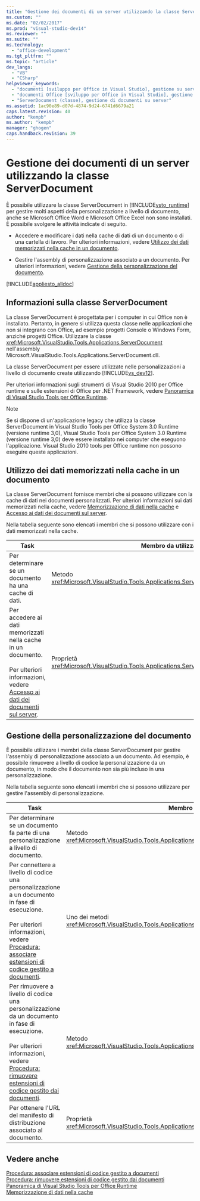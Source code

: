 ```yaml
---
title: "Gestione dei documenti di un server utilizzando la classe ServerDocument | Microsoft Docs"
ms.custom: ""
ms.date: "02/02/2017"
ms.prod: "visual-studio-dev14"
ms.reviewer: ""
ms.suite: ""
ms.technology: 
  - "office-development"
ms.tgt_pltfrm: ""
ms.topic: "article"
dev_langs: 
  - "VB"
  - "CSharp"
helpviewer_keywords: 
  - "documenti [sviluppo per Office in Visual Studio], gestione su server"
  - "documenti Office [sviluppo per Office in Visual Studio], gestione su server"
  - "ServerDocument (classe), gestione di documenti su server"
ms.assetid: 1ac90e89-d07d-4874-9d24-6741d6679a21
caps.latest.revision: 40
author: "kempb"
ms.author: "kempb"
manager: "ghogen"
caps.handback.revision: 39
---
```

# Gestione dei documenti di un server utilizzando la classe ServerDocument
  È possibile utilizzare la classe ServerDocument in [!INCLUDE[vsto_runtime](../vsto/includes/vsto-runtime-md.md)] per gestire molti aspetti della personalizzazione a livello di documento, anche se Microsoft Office Word e Microsoft Office Excel non sono installati.  È possibile svolgere le attività indicate di seguito.  
  
-   Accedere e modificare i dati nella cache di dati di un documento o di una cartella di lavoro.  Per ulteriori informazioni, vedere [Utilizzo dei dati memorizzati nella cache in un documento](#CachedData).  
  
-   Gestire l'assembly di personalizzazione associato a un documento.  Per ulteriori informazioni, vedere [Gestione della personalizzazione del documento](#CustomizationInfo).  
  
 [!INCLUDE[appliesto_alldoc](../vsto/includes/appliesto-alldoc-md.md)]  
  
## Informazioni sulla classe ServerDocument  
 La classe ServerDocument è progettata per i computer in cui Office non è installato.  Pertanto, in genere si utilizza questa classe nelle applicazioni che non si integrano con Office, ad esempio progetti Console o Windows Form, anziché progetti Office.  Utilizzare la classe <xref:Microsoft.VisualStudio.Tools.Applications.ServerDocument> nell'assembly Microsoft.VisualStudio.Tools.Applications.ServerDocument.dll.  
  
 La classe ServerDocument per essere utilizzate nelle personalizzazioni a livello di documento create utilizzando [!INCLUDE[vs_dev12](../vsto/includes/vs-dev12-md.md)].  
  
 Per ulteriori informazioni sugli strumenti di Visual Studio 2010 per Office runtime e sulle estensioni di Office per .NET Framework, vedere [Panoramica di Visual Studio Tools per Office Runtime](../vsto/visual-studio-tools-for-office-runtime-overview.md).  
  
> [!NOTE]  
>  Se si dispone di un'applicazione legacy che utilizza la classe ServerDocument in Visual Studio Tools per Office System 3.0 Runtime \(versione runtime 3,0\), Visual Studio Tools per Office System 3.0 Runtime \(versione runtime 3,0\) deve essere installato nei computer che eseguono l'applicazione.  Visual Studio 2010 tools per Office runtime non possono eseguire queste applicazioni.  
  
##  <a name="CachedData"></a> Utilizzo dei dati memorizzati nella cache in un documento  
 La classe ServerDocument fornisce membri che si possono utilizzare con la cache di dati nei documenti personalizzati.  Per ulteriori informazioni sui dati memorizzati nella cache, vedere [Memorizzazione di dati nella cache](../vsto/caching-data.md) e [Accesso ai dati dei documenti sul server](../vsto/accessing-data-in-documents-on-the-server.md).  
  
 Nella tabella seguente sono elencati i membri che si possono utilizzare con i dati memorizzati nella cache.  
  
|Task|Membro da utilizzare|  
|----------|--------------------------|  
|Per determinare se un documento ha una cache di dati.|Metodo <xref:Microsoft.VisualStudio.Tools.Applications.ServerDocument.IsCacheEnabled%2A>.|  
|Per accedere ai dati memorizzati nella cache in un documento.<br /><br /> Per ulteriori informazioni, vedere [Accesso ai dati dei documenti sul server](../vsto/accessing-data-in-documents-on-the-server.md).|Proprietà <xref:Microsoft.VisualStudio.Tools.Applications.ServerDocument.CachedData%2A>.|  
  
##  <a name="CustomizationInfo"></a> Gestione della personalizzazione del documento  
 È possibile utilizzare i membri della classe ServerDocument per gestire l'assembly di personalizzazione associato a un documento.  Ad esempio, è possibile rimuovere a livello di codice la personalizzazione da un documento, in modo che il documento non sia più incluso in una personalizzazione.  
  
 Nella tabella seguente sono elencati i membri che si possono utilizzare per gestire l'assembly di personalizzazione.  
  
|Task|Membro da utilizzare|  
|----------|--------------------------|  
|Per determinare se un documento fa parte di una personalizzazione a livello di documento.|Metodo <xref:Microsoft.VisualStudio.Tools.Applications.ServerDocument.GetCustomizationVersion%2A>.|  
|Per connettere a livello di codice una personalizzazione a un documento in fase di esecuzione.<br /><br /> Per ulteriori informazioni, vedere [Procedura: associare estensioni di codice gestito a documenti](../vsto/how-to-attach-managed-code-extensions-to-documents.md).|Uno dei metodi <xref:Microsoft.VisualStudio.Tools.Applications.ServerDocument.AddCustomization%2A>.|  
|Per rimuovere a livello di codice una personalizzazione da un documento in fase di esecuzione.<br /><br /> Per ulteriori informazioni, vedere [Procedura: rimuovere estensioni di codice gestito dai documenti](../vsto/how-to-remove-managed-code-extensions-from-documents.md).|Metodo <xref:Microsoft.VisualStudio.Tools.Applications.ServerDocument.RemoveCustomization%2A>.|  
|Per ottenere l'URL del manifesto di distribuzione associato al documento.|Proprietà <xref:Microsoft.VisualStudio.Tools.Applications.ServerDocument.DeploymentManifestUrl%2A>.|  
  
## Vedere anche  
 [Procedura: associare estensioni di codice gestito a documenti](../vsto/how-to-attach-managed-code-extensions-to-documents.md)   
 [Procedura: rimuovere estensioni di codice gestito dai documenti](../vsto/how-to-remove-managed-code-extensions-from-documents.md)   
 [Panoramica di Visual Studio Tools per Office Runtime](../vsto/visual-studio-tools-for-office-runtime-overview.md)   
 [Memorizzazione di dati nella cache](../vsto/caching-data.md)  
  
  